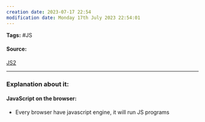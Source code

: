 ```yaml
---
creation date: 2023-07-17 22:54
modification date: Monday 17th July 2023 22:54:01
---
```


**Tags:** #JS 

#### Source:
[JS2](https://www.scaler.com/topics/course/javascript-beginners/video/240/)

--------------------------------------

### Explanation about it:

#### JavaScript on the browser:

* Every browser have javascript engine, it will run JS programs